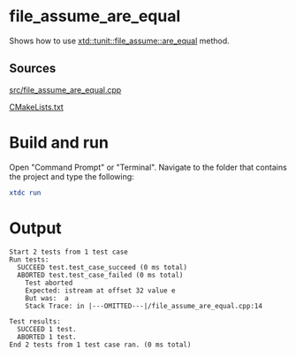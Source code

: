 # file_assume_are_equal

Shows how to use [xtd::tunit::file_assume::are_equal](https://gammasoft71.github.io/xtd/reference_guides/latest/classxtd_1_1tunit_1_1file__assume.html#ac8d2cb7182091f09fe9cd5375f9edb53) method.

## Sources

[src/file_assume_are_equal.cpp](src/file_assume_are_equal.cpp)

[CMakeLists.txt](CMakeLists.txt)

# Build and run

Open "Command Prompt" or "Terminal". Navigate to the folder that contains the project and type the following:

```cmake
xtdc run
```

# Output

```
Start 2 tests from 1 test case
Run tests:
  SUCCEED test.test_case_succeed (0 ms total)
  ABORTED test.test_case_failed (0 ms total)
    Test aborted
    Expected: istream at offset 32 value e
    But was:  a
    Stack Trace: in |---OMITTED---|/file_assume_are_equal.cpp:14

Test results:
  SUCCEED 1 test.
  ABORTED 1 test.
End 2 tests from 1 test case ran. (0 ms total)
```
